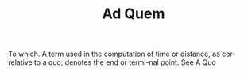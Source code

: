 ---
title: Ad Quem
letter: A
permalink: "/definitions/bld-ad-quem.html"
body: To which. A term used in the computation of time or distance, as cor-relative
  to a quo; denotes the end or termi-nal point. See A Quo
published_at: '2018-07-07'
source: Black's Law Dictionary 2nd Ed (1910)
layout: post
---